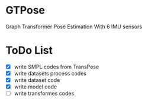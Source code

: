 # GTPose
Graph Transformer Pose Estimation With 6 IMU sensors

# ToDo List
- [x] write SMPL codes from TransPose 
- [x] write datasets process codes
- [x] write dataset code
- [x] write model code
- [ ] write transformes codes 